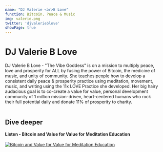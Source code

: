 ```yaml
---
name: "DJ Valerie <br>B Love"
function: Bitcoin, Peace & Music
img: valerie.png
twitter: 'djvalerieblove'
showPage: true
---
```


# DJ Valerie B Love
 
DJ Valerie B Love - "The Vibe Goddess" is on a mission to multiply peace, love and prosperity for ALL by fusing the power of Bitcoin, the medicine of music, and unity of community. She teaches people how to develop a consistent daily peace & prosperity practice using meditation, movement, music, and writing using the 11x LOVE Practice she developed. Her big hairy audacious goal is to co-create a value for value, personal development community of 1 million mission-driven, heart-centered humans who rock their full potential daily and donate 11% of prosperity to charity.
<br><br>

## Dive deeper


<div class="grid grid-cols-2 gap-5">
<div class="p-3 my-2">

**Listen - Bitcoin and Value for Value for Meditation Education**  <br><br>
[![Bitcoin and Value for Value for Meditation Education](/2022/content/valerie1.png)](https://www.djvalerieblove.com/podcast/episode/2cf47ef4/bitcoin-and-value-for-value-for-meditation-education/)
</div>



</div>

<br>





